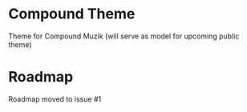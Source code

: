 Compound Theme
==============

Theme for Compound Muzik (will serve as model for upcoming public theme)

Roadmap
=========

Roadmap moved to issue #1
